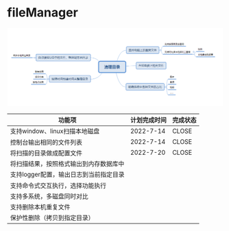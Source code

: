 # fileManager



![](README.assets\image-20220710115621061.png)













| 功能项                                 | 计划完成时间 | 完成状态 |
| -------------------------------------- | ------------ | -------- |
| 支持window、linux扫描本地磁盘          | 2022-7-14    | CLOSE    |
| 控制台输出相同的文件列表               | 2022-7-14    | CLOSE    |
| 将扫描的目录做成配置文件               | 2022-7-20    | CLOSE    |
| 将扫描结果，按照格式输出到内存数据库中 |              |          |
| 支持logger配置，输出日志到当前指定目录 |              |          |
| 支持命令式交互执行，选择功能执行       |              |          |
| 支持多系统，多磁盘同时对比             |              |          |
| 支持删除本机重复文件                   |              |          |
| 保护性删除（拷贝到指定目录）           |              |          |



